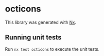 # octicons

This library was generated with [Nx](https://nx.dev).

## Running unit tests

Run `nx test octicons` to execute the unit tests.
